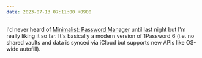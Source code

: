 ```yaml
---
date: 2023-07-13 07:11:00 +0900
---
```


I'd never heard of [Minimalist: Password Manager](https://minimalistpassword.com) until last night but I'm really liking it so far. It's basically a modern version of 1Password 6 (i.e. no shared vaults and data is synced via iCloud but supports new APIs like OS-wide autofill).
